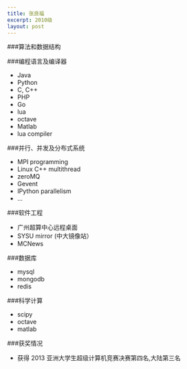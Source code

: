 ```yaml
---
title: 张良福
excerpt: 2010级
layout: post
---
```

###算法和数据结构

###编程语言及编译器
 - Java
 - Python
 - C, C++
 - PHP
 - Go
 - lua
 - octave
 - Matlab
 - lua compiler

###并行、并发及分布式系统
 - MPI programming
 - Linux C++ multithread
 - zeroMQ
 - Gevent
 - IPython parallelism
 - ...

###软件工程
 - 广州超算中心远程桌面
 - SYSU mirror (中大镜像站）
 - MCNews

###数据库
 - mysql
 - mongodb
 - redis

###科学计算
 - scipy
 - octave
 - matlab

###获奖情况
 - 获得 2013 亚洲大学生超级计算机竞赛决赛第四名,大陆第三名
